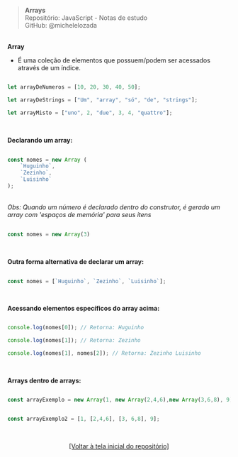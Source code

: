 > **Arrays**  
> Repositório: JavaScript - Notas de estudo   
> GitHub: @michelelozada
&nbsp;
     
&nbsp;    
**Array**  
- É uma coleção de elementos que possuem/podem ser acessados através de um índice.  
```js

let arrayDeNumeros = [10, 20, 30, 40, 50];

let arrayDeStrings = ["Um", "array", "só", "de", "strings"];

let arrayMisto = ["uno", 2, "due", 3, 4, "quattro"];
```

&nbsp;  

**Declarando um array:**    
```js
  
const nomes = new Array (
    `Huguinho`,
    `Zezinho`,
    `Luisinho`
);
```

&nbsp;    
*Obs: Quando um número é declarado dentro do construtor, é gerado um array com 'espaços de memória' para seus itens*  
```js
  
const nomes = new Array(3)
```` 

&nbsp;    

**Outra forma alternativa de declarar um array:**  
```js
  
const nomes = [`Huguinho`, `Zezinho`, `Luisinho`];
```

&nbsp; 

**Acessando elementos específicos do array acima:**  
```js

console.log(nomes[0]); // Retorna: Huguinho

console.log(nomes[1]); // Retorna: Zezinho

console.log(nomes[1], nomes[2]); // Retorna: Zezinho Luisinho
```

&nbsp; 

**Arrays dentro de arrays:**  
```js

const arrayExemplo = new Array(1, new Array(2,4,6),new Array(3,6,8), 9);
```

```js

const arrayExemplo2 = [1, [2,4,6], [3, 6,8], 9];
```

&nbsp;

<div align="center">
<a href="https://github.com/michelelozada/JavaScript-Study-Notes">[Voltar à tela inicial do repositório]</a>
</div>